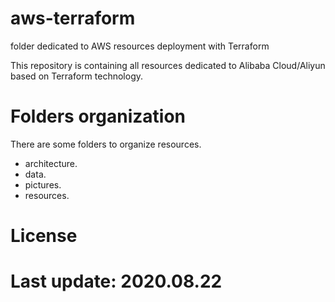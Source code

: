 # aws-terraform
folder dedicated to AWS resources deployment with Terraform

This repository is containing all resources dedicated to Alibaba Cloud/Aliyun based on Terraform technology. 

# Folders organization

There are some folders to organize resources.

- architecture.
- data.
- pictures.
- resources.

# License

# Last update: 2020.08.22
